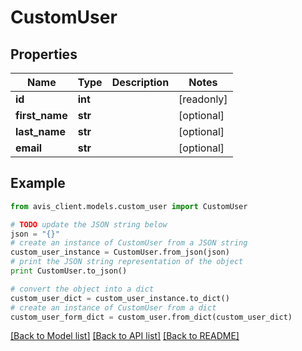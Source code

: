 # CustomUser


## Properties

Name | Type | Description | Notes
------------ | ------------- | ------------- | -------------
**id** | **int** |  | [readonly]
**first_name** | **str** |  | [optional]
**last_name** | **str** |  | [optional]
**email** | **str** |  | [optional]

## Example

```python
from avis_client.models.custom_user import CustomUser

# TODO update the JSON string below
json = "{}"
# create an instance of CustomUser from a JSON string
custom_user_instance = CustomUser.from_json(json)
# print the JSON string representation of the object
print CustomUser.to_json()

# convert the object into a dict
custom_user_dict = custom_user_instance.to_dict()
# create an instance of CustomUser from a dict
custom_user_form_dict = custom_user.from_dict(custom_user_dict)
```
[[Back to Model list]](../README.md#documentation-for-models) [[Back to API list]](../README.md#documentation-for-api-endpoints) [[Back to README]](../README.md)
